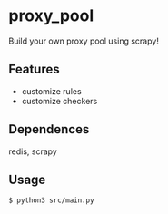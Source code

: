 # proxy_pool

Build your own proxy pool using scrapy!

## Features

* customize rules
* customize checkers

## Dependences

redis, scrapy

## Usage

```shell
$ python3 src/main.py
```